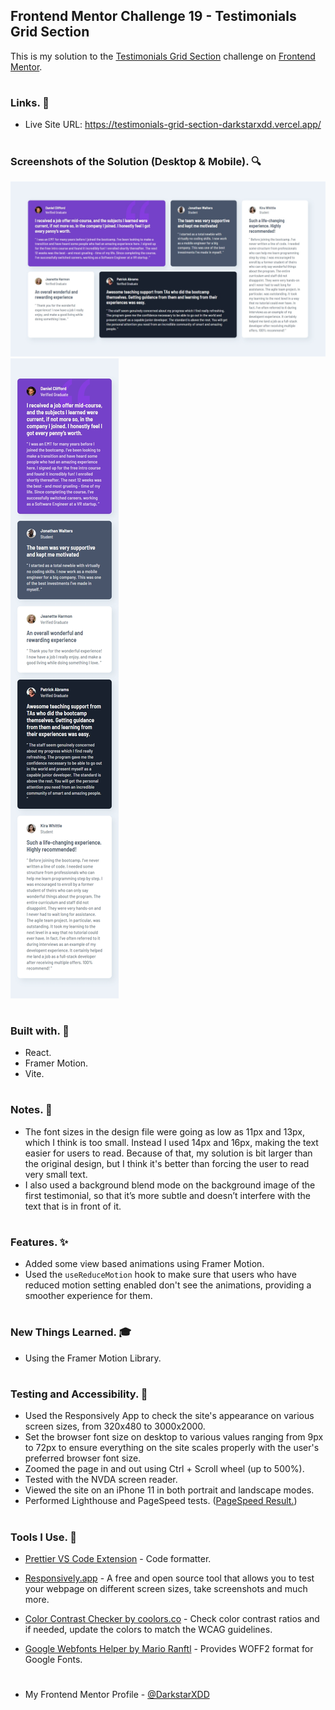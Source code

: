 ## Frontend Mentor Challenge 19 - Testimonials Grid Section

This is my solution to the [Testimonials Grid Section](https://www.frontendmentor.io/challenges/testimonials-grid-section-Nnw6J7Un7) challenge on [Frontend Mentor](https://www.frontendmentor.io/).

#

### Links. 🔗

- Live Site URL: https://testimonials-grid-section-darkstarxdd.vercel.app/

#

### Screenshots of the Solution (Desktop & Mobile). 🔍

![](./solution_screenshots/screenshot_desktop.jpeg)
![](./solution_screenshots/screenshot_mobile.jpeg)

#

### Built with. 🔨

- React.
- Framer Motion.
- Vite.

#

### Notes. 📌

- The font sizes in the design file were going as low as 11px and 13px, which I think is too small. Instead I used 14px and 16px, making the text easier for users to read. Because of that, my solution is bit larger than the original design, but I think it's better than forcing the user to read very small text.
- I also used a background blend mode on the background image of the first testimonial, so that it’s more subtle and doesn’t interfere with the text that is in front of it.

#

### Features. ✨

- Added some view based animations using Framer Motion.
- Used the `useReduceMotion` hook to make sure that users who have reduced motion setting enabled don't see the animations, providing a smoother experience for them.

#

### New Things Learned. 🎓

- Using the Framer Motion Library.

#

### Testing and Accessibility. 🧪

- Used the Responsively App to check the site's appearance on various screen sizes, from 320x480 to 3000x2000.
- Set the browser font size on desktop to various values ranging from 9px to 72px to ensure everything on the site scales properly with the user's preferred browser font size.
- Zoomed the page in and out using Ctrl + Scroll wheel (up to 500%).
- Tested with the NVDA screen reader.
- Viewed the site on an iPhone 11 in both portrait and landscape modes.
- Performed Lighthouse and PageSpeed tests. ([PageSpeed Result.](https://pagespeed.web.dev/analysis/https-testimonials-grid-section-darkstarxdd-vercel-app/v0oap08hqr?form_factor=mobile))

#

### Tools I Use. 🔧

- [Prettier VS Code Extension](https://marketplace.visualstudio.com/items?itemName=esbenp.prettier-vscode) - Code formatter.

- [Responsively.app](https://responsively.app/) - A free and open source tool that allows you to test your webpage on different screen sizes, take screenshots and much more.

- [Color Contrast Checker by coolors.co](https://coolors.co/contrast-checker/112a46-acc8e5) - Check color contrast ratios and if needed, update the colors to match the WCAG guidelines.

- [Google Webfonts Helper by Mario Ranftl](https://gwfh.mranftl.com/fonts) - Provides WOFF2 format for Google Fonts.

#

- My Frontend Mentor Profile - [@DarkstarXDD](https://www.frontendmentor.io/profile/DarkstarXDD)
